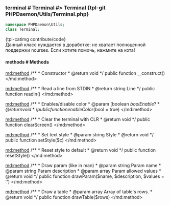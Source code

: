 ### terminal # Terminal #> Terminal {tpl-git PHPDaemon/Utils/Terminal.php}

```php
namespace PHPDaemon\Utils;
class Terminal;
```

{tpl-catimg contribute/code}<br />Данный класс нуждается в доработке: не хватает полноценной поддержки ncurses.
Если хотите помочь, нажмите на кота!<br />

<!-- include-namespace path="\PHPDaemon\Utils\Terminal" commit="0778ae7e892f7ff6571e8d33ba9ec502a88fef53" level="" access="" -->
#### methods # Methods

<md:method>
/**
	 * Constructor
	 * @return void
	 */
public function __construct()
</md:method>

<md:method>
/**
	 * Read a line from STDIN
	 * @return string Line
	 */
public function readln()
</md:method>

<md:method>
/**
	 * Enables/disable color
	 * @param [boolean $bool Enable?
	 * @return void
	 */
public function enableColor($bool = true)
</md:method>

<md:method>
/**
	 * Clear the terminal with CLR
	 * @return void
	 */
public function clearScreen()
</md:method>

<md:method>
/**
	 * Set text style
	 * @param string Style
	 * @return void
	 */
public function setStyle($c)
</md:method>

<md:method>
/**
	 * Reset style to default
	 * @return void
	 */
public function resetStyle()
</md:method>

<md:method>
/**
	 * Draw param (like in man)
	 * @param string Param name
	 * @param string Param description
	 * @param array  Param allowed values
	 * @return void
	 */
public function drawParam($name, $description, $values = '')
</md:method>

<md:method>
/**
	 * Draw a table
	 * @param array Array of table's rows.
	 * @return void
	 */
public function drawTable($rows)
</md:method>


<!--/ include-namespace -->
